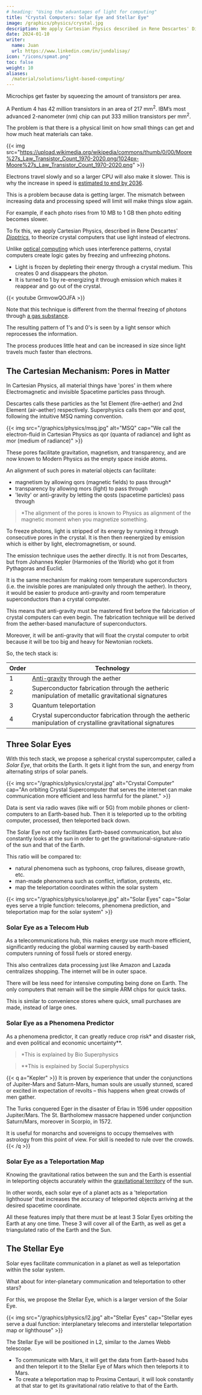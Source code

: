 ```yaml
---
# heading: "Using the advantages of light for computing"
title: "Crystal Computers: Solar Eye and Stellar Eye"
image: /graphics/physics/crystal.jpg
description: We apply Cartesian Physics described in Rene Descartes' Dioptrics to theorize crystal computers that use light instead of electrons
date: 2024-01-10
writer:
  name: Juan
  url: https://www.linkedin.com/in/jundalisay/
icon: "/icons/spmat.png"
toc: false
weight: 10
aliases:
  /material/solutions/light-based-computing/
---
```




Microchips get faster by squeezing the amount of transistors per area. 

A Pentium 4 has 42 million transistors in an area of 217 mm<sup>2</sup>. IBM’s most advanced 2-nanometer (nm) chip can put 333 million transistors per mm<sup>2</sup>.


The problem is that there is a physical limit on how small things can get and how much heat materials can take.

{{< img src="https://upload.wikimedia.org/wikipedia/commons/thumb/0/00/Moore%27s_Law_Transistor_Count_1970-2020.png/1024px-Moore%27s_Law_Transistor_Count_1970-2020.png" >}}



Electrons travel slowly and so a larger CPU will also make it slower. This is why the increase in speed is [estimated to end by 2036](https://analyticsindiamag.com/does-moores-law-still-hold-water/).

This is a problem because data is getting larger. The mismatch between increasing data and processing speed will limit will make things slow again. 

For example, if each photo rises from 10 MB to 1 GB then photo editing becomes slower.

To fix this, we apply Cartesian Physics, described in Rene Descartes' *[Dioptrics](/research/descartes/optics/part-01)*, to theorize crystal computers that use light instead of electrons. 

Unlike [optical computing](https://en.wikipedia.org/wiki/Optical_computing) which uses interference patterns, crystal computers create logic gates by freezing and unfreezing photons.

- Light is frozen by depleting their energy through a crystal medium. This creates 0 and disappears the photon. 
- It is turned to 1 by re-energizing it through emission which makes it reappear and go out of the crystal. 

{{< youtube GrmvowQOJFA >}}


Note that this technique is different from the thermal freezing of photons through [a gas substance](https://www.science.org/content/article/stopping-light-its-tracks).


The resulting pattern of 1's and 0's is seen by a light sensor which reprocesses the information. 

The process produces little heat and can be increased in size since light travels much faster than electrons. 


## The Cartesian Mechanism: Pores in Matter

In Cartesian Physics, all material things have 'pores' in them where Electromagnetic and invisible Spacetime particles pass through. 

Descartes calls these particles as the 1st Element (fire-aether) and 2nd Element (air-aether) respectively. Superphysics calls them *qor* and *qost*, following the intuitive MSQ naming convention.   

<!-- and are part of the Radiant and Spatial Layers.  -->

{{< img src="/graphics/physics/msq.jpg" alt="MSQ" cap="We call the electron-fluid in Cartesian Physics as qor (quanta of radiance) and light as mor (medium of radiance)" >}}



These pores facilitate gravitation, magnetism, and transparency, and are now known to Modern Physics as the empty space inside atoms. 

An alignment of such pores in material objects can facilitate:
- magnetism by allowing qors (magnetic fields) to pass through*
- transparency by allowing mors (light) to pass through
- 'levity' or anti-gravity by letting the qosts (spacetime particles) pass through

> *The alignment of the pores is known to Physics as alignment of the magnetic moment when you magnetize something.


To freeze photons, light is stripped of its energy by running it through consecutive pores in the crystal. It is then then reenergized by emission which is either by light, electromagnetism, or sound.

The emission technique uses the aether directly. It is not from Descartes, but from Johannes Kepler (Harmonies of the World) who got it from Pythagoras and Euclid. 

It is the same mechanism for making room temperature superconductors (i.e. the invisible pores are manipulated only through the aether). In theory, it would be easier to produce anti-gravity and room temperature superconductors than a crystal computer. 

<!-- Einstein destroyed the Aether. That is why there is no room temp superconductors, anti gravity, or frozen photons.
So we destroy Einstein by replacing all his theories by extending Maxwell with Lorentz, Poincare, and Tesla. -->

This means that anti-gravity must be mastered first before the fabrication of crystal computers can even begin. The fabrication technique will be derived from the aether-based manufacture of superconductors. 

Moreover, it will be anti-gravity that will float the crystal computer to orbit because it will be too big and heavy for Newtonian rockets.

So, the tech stack is:

Order | Technology
--- | ---
1 | [Anti-gravity](/material/solutions/fusion/) through the aether
2 | Superconductor fabrication through the aetheric manipulation of metallic gravitational signatures
3 | Quantum teleportation 
4 | Crystal superconductor fabrication through the aetheric manipulation of crystalline gravitational signatures


## Three Solar Eyes

With this tech stack, we propose a spherical crystal supercomputer, called a *Solar Eye*, that orbits the Earth. It gets it light from the sun, and energy from alternating strips of solar panels. 

{{< img src="/graphics/physics/crystal.jpg" alt="Crystal Computer" cap="An orbiting Crystal Supercomputer that serves the internet can make communication more efficient and less harmful for the planet." >}}

Data is sent via radio waves (like wifi or 5G) from mobile phones or client-computers to an Earth-based hub. Then it is teleported up to the orbiting computer, processed, then teleported back down.

The Solar Eye not only facilitates Earth-based communication, but also constantly looks at the sun in order to get the gravitational-signature-ratio of the sun and that of the Earth.

This ratio will be compared to:
- natural phenomena such as typhoons, crop failures, disease growth, etc.
- man-made phenomena such as conflict, inflation, protests, etc.
- map the teleportation coordinates within the solar system

{{< img src="/graphics/physics/solareye.jpg" alt="Solar Eyes" cap="Solar eyes serve a triple function: telecoms, phenomena prediction, and teleportation map for the solar system" >}}


### Solar Eye as a Telecom Hub

As a telecommunications hub, this makes energy use much more efficient, significantly reducing the global warming caused by earth-based computers running of fossil fuels or stored energy. 

This also centralizes data processing just like Amazon and Lazada centralizes shopping. The internet will be in outer space.

There will be less need for intensive computing being done on Earth. The only computers that remain will be the simple ARM chips for quick tasks. 

This is similar to convenience stores where quick, small  purchases are made, instead of large ones.


### Solar Eye as a Phenomena Predictor

As a phenomena predictor, it can greatly reduce crop risk* and disaster risk, and even political and economic uncertainty**. 

> *This is explained by Bio Superphysics

> **This is explained by Social Superphysics



{{< q a="Kepler" >}}
It is proven by experience that under the conjunctions of Jupiter-Mars and Saturn-Mars, human souls are usually stunned, scared or
excited in expectation of revolts – this happens when great crowds of men gather.

The Turks conquered Eger in the disaster of Erlau in 1596 under opposition Jupiter/Mars. The St. Bartholomew massacre happened under conjunction Saturn/Mars, moreover in Scorpio, in 1572.

It is useful for monarchs and sovereigns to occupy themselves with astrology from this point of view. For skill is needed to rule over the crowds.
{{< /q >}}

<!-- knowledge of matters which usually agitate the minds -->


### Solar Eye as a Teleportation Map

Knowing the gravitational ratios between the sun and the Earth is essential in teleporting objects accurately within the [gravitational territory](/superphysics/principles/chapter-05c) of the sun.

In other words, each solar eye of a planet acts as a 'teleportation lighthouse' that increases the accuracy of teleported objects arriving at the desired spacetime coordinate. 

All these features imply that there must be at least 3 Solar Eyes orbiting the Earth at any one time. These 3 will cover all of the Earth, as well as get a triangulated ratio of the Earth and the Sun. 


## The Stellar Eye

Solar eyes facilitate communication in a planet as well as teleportation within the solar system. 

What about for inter-planetary communication and teleportation to other stars?

For this, we propose the Stellar Eye, which is a larger version of the Solar Eye. 

{{< img src="/graphics/physics/l2.jpg" alt="Stellar Eyes" cap="Stellar eyes serve a dual function: interplanetary telecoms and interstellar teleportation map or lighthouse" >}}

The Stellar Eye will be positioned in L2, similar to the James Webb telescope. 

- To communicate with Mars, it will get the data from Earth-based hubs and then teleport it to the Stellar Eye of Mars which then teleports it to Mars. 
- To create a teleportation map to Proxima Centauri, it will look constantly at that star to get its gravitational ratio relative to that of the Earth. 



<!-- Faster computers need microchips that are able to squeeze more transistors per area than before. The big problem is that there is a physical limit on how small things can get and how much heat materials can take. Microchips cannot be made large because electrons travel slowly. This is why the increase in speed is estimated to end by the 2030s.

Cartesian Physics solves this by using crystal computers that use light instead of electrons. 

Unlike optical computing which uses interference patterns, crystal computers create logic gates by freezing and unfreezing photons. Light is frozen by depleting their energy through a crystal medium. This creates 0 and disappears the photon. It is turned to 1 by re-energizing it through emission which makes it reappear and go out of the crystal.

https://en.wikipedia.org/wiki/Optical_computing

The resulting pattern of 1's and 0's is seen by a light sensor which reprocesses the information. 

This solution uses 2 Cartesian principles:
1. The nature of light as information carrier https://www.superphysics.org/research/descartes/optics/part-01/
2. The nature of glass to have 'pores' where light can be stored  https://www.superphysics.org/research/descartes/optics/part-09/

The process will produce less heat and can be increased in size since light travels much faster than electrons. 

We envision a crystal server "Solar Eye" floating in orbit, as orbital computing as opposed to cloud computing, to harness the sun for both power and data-material. A transmitter on Earth will teleport the packets to the server which will then be processed and saved in glass to be teleported back down to Earth. In this way, most computing can be done in orbit, reducing the need for power-hungry electronic computers on Earth. Rather, most computers will just be a mobile client that connects to orbital computing. This will reduce global warming significantly, in conjunction with nuclear fusion which will also be unlocked by Cartesian Physics.  -->
